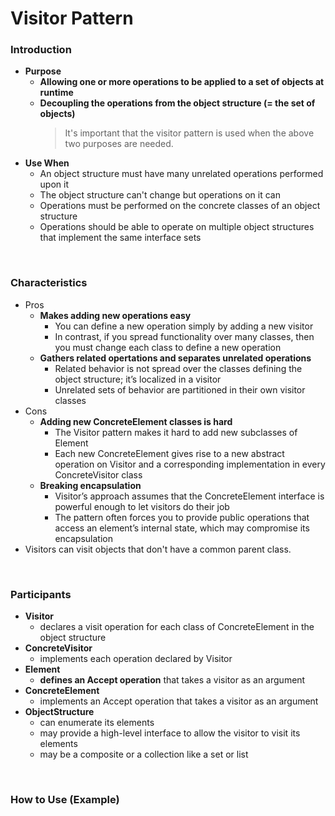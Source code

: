 # Visitor Pattern

### Introduction
- **Purpose**
  - **Allowing one or more operations to be applied to a set of objects at runtime**
  - **Decoupling the operations from the object structure (= the set of objects)**
    > It's important that the visitor pattern is used when the above two purposes are needed.
- **Use When**
  - An object structure must have many unrelated operations performed upon it
  - The object structure can't change but operations on it can
  - Operations must be performed on the concrete classes of an object structure
  - Operations should be able to operate on multiple object structures that implement the same interface sets

<br>

### Characteristics
- Pros
  - **Makes adding new operations easy**
    - You can define a new operation simply by adding a new visitor
    - In contrast, if you spread functionality over many classes, then you must change each class to define a new operation
  - **Gathers related opertations and separates unrelated operations**
    - Related behavior is not spread over the classes defining the object structure; it’s localized in a visitor
    - Unrelated sets of behavior are partitioned in their own visitor classes
- Cons
  - **Adding new ConcreteElement classes is hard**
    - The Visitor pattern makes it hard to add new subclasses of Element
    - Each new ConcreteElement gives rise to a new abstract operation on Visitor and a corresponding implementation in every ConcreteVisitor class
  - **Breaking encapsulation**
    - Visitor’s approach assumes that the ConcreteElement interface is powerful enough to let visitors do their job
    - The pattern often forces you to provide public operations that access an element’s internal state, which may compromise its encapsulation  
- Visitors can visit objects that don't have a common parent class.

<br> 

### Participants
- **Visitor**
  - declares a visit operation for each class of ConcreteElement in the object structure
- **ConcreteVisitor**
  - implements each operation declared by Visitor
- **Element**
  - **defines an Accept operation** that takes a visitor as an argument
- **ConcreteElement**
  - implements an Accept operation that takes a visitor as an argument
- **ObjectStructure**
  - can enumerate its elements 
  - may provide a high-level interface to allow the visitor to visit its elements
  - may be a composite or a collection like a set or list

<br>

### How to Use (Example)
